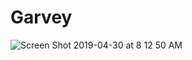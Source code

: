 # Garvey

![Screen Shot 2019-04-30 at 8 12 50 AM](https://user-images.githubusercontent.com/39802816/56961172-0d22fb80-6b21-11e9-91b5-18a6a4da487d.png)
